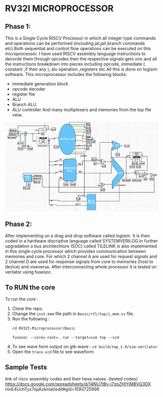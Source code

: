# RV32I MICROPROCESSOR

## Phase 1:
This is a Single Cycle RISCV Processor in which all integer
type commands and operations can be performed
(including jal,jalr,branch commands etc).Both
sequential and control flow operations can be
executed on this microprocessor. I have used RISCV assembly
language instructions to decorde them through opcodes
then the respective signals gets onn and all the
instructions breakdown into pieces including
opcode, immediate ( constant ,if their any ),
alu operation ,registers etc.All this is done on
logisim software. This microprocessor
includes the following blocks:
- immediate generation block
- opcode decoder
- register file
- ALU
- Branch ALU
- ALU controller
And many multiplexers and memories from the top file veiw.

<img align="center" src="circuit_diagram.jpg" />

## Phase 2:
After implementing on a drag and drop software called
logisim. It is then coded in a hardware discriptive language
called SYSTEMVERILOG.In further upgradation a bus architechture
(SOC) called TILELINK is also implemented in this single cycle
processor which provides communication between memories and core.
For which 2 channel A are used for request signals
and 2 channel D are used for response signals from core to
memories (host to device) and viseversa.
After interconnecting whole processor it is tested on verilator
using fusesoc.

## To RUN the core
To run the core :
1) Clone the repo.
2) Change the ```inst.mem``` file path in ```Basic/rtl/top/i_mem.sv``` file.
4) Run the following :
   ```
   cd RV32I-Microprocessor/Basic
   ```
   ```
   fusesoc --cores-root=. run --target=sim top --vcd
   ```
5) To see wave form output on gtk-wave :
   `cd build/top_1.0/sim-verilator`
6) Open the `trace.vcd` file to see waveform

## Sample Tests
link of riscv assembly codes and their hexa values. (tested codes)
https://docs.google.com/spreadsheets/d/14NU7tBv-i7zpZHIYiMBVQ3DX
mnE4UchTyx7spAzkmaI/edit#gid=1593725999
